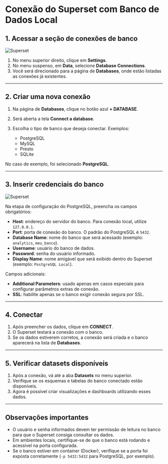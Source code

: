 # Conexão do Superset com Banco de Dados Local

## 1. Acessar a seção de conexões de banco

![Superset](../../../../assets/images/db_connection.png)

1. No menu superior direito, clique em **Settings**.
2. No menu suspenso, em **Data**, selecione **Database Connections**.
3. Você será direcionado para a página de **Databases**, onde estão listadas as conexões já existentes.

---

## 2. Criar uma nova conexão

1. Na página de **Databases**, clique no botão azul **+ DATABASE**.
2. Será aberta a tela **Connect a database**.
3. Escolha o tipo de banco que deseja conectar. Exemplos:

    * PostgreSQL
    * MySQL
    * Presto
    * SQLite

No caso de exemplo, foi selecionado **PostgreSQL**.

---

## 3. Inserir credenciais do banco

![Superset](../../../../assets/images/db_credentials.png)


Na etapa de configuração do PostgreSQL, preencha os campos obrigatórios:

* **Host**: endereço do servidor do banco. Para conexão local, utilize `127.0.0.1`.
* **Port**: porta de conexão do banco. O padrão do PostgreSQL é `5432`.
* **Database Name**: nome do banco que será acessado (exemplo: `analytics`, `meu_banco`).
* **Username**: usuário do banco de dados.
* **Password**: senha do usuário informado.
* **Display Name**: nome amigável que será exibido dentro do Superset (exemplo: `PostgreSQL Local`).

Campos adicionais:

* **Additional Parameters**: usado apenas em casos especiais para configurar parâmetros extras de conexão.
* **SSL**: habilite apenas se o banco exigir conexão segura por SSL.

---

## 4. Conectar

1. Após preencher os dados, clique em **CONNECT**.
2. O Superset testará a conexão com o banco.
3. Se os dados estiverem corretos, a conexão será criada e o banco aparecerá na lista de **Databases**.

---

## 5. Verificar datasets disponíveis

1. Após a conexão, vá até a aba **Datasets** no menu superior.
2. Verifique se os esquemas e tabelas do banco conectado estão disponíveis.
3. Agora é possível criar visualizações e dashboards utilizando esses dados.

---

## Observações importantes

* O usuário e senha informados devem ter permissão de leitura no banco para que o Superset consiga consultar os dados.
* Em ambientes locais, certifique-se de que o banco está rodando e acessível na porta configurada.
* Se o banco estiver em container (Docker), verifique se a porta foi exposta corretamente (`-p 5432:5432` para PostgreSQL, por exemplo).

